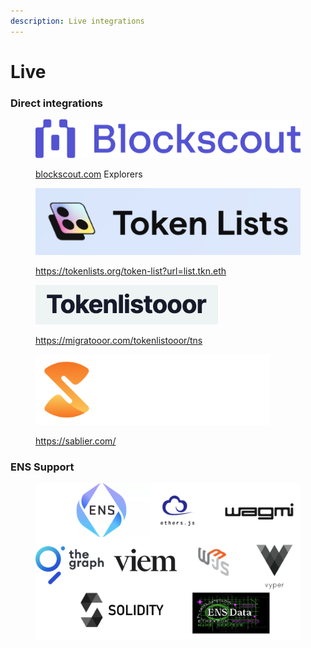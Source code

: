 ```yaml
---
description: Live integrations
---
```


# Live

### Direct integrations&#x20;



<figure><img src="../.gitbook/assets/Color_BS_logo_hor.png" alt="" width="563"><figcaption><p><a href="https://www.blockscout.com/">blockscout.com</a> Explorers</p></figcaption></figure>

<figure><img src="../.gitbook/assets/Screenshot 2023-11-19 at 1.46.11 AM.png" alt=""><figcaption><p><a href="https://tokenlists.org/token-list?url=list.tkn.eth">https://tokenlists.org/token-list?url=list.tkn.eth</a></p></figcaption></figure>

<figure><img src="../.gitbook/assets/Screenshot 2023-11-19 at 1.51.13 AM.png" alt=""><figcaption><p><a href="https://migratooor.com/tokenlistooor/tns">https://migratooor.com/tokenlistooor/tns</a></p></figcaption></figure>

<figure><img src="../.gitbook/assets/logo-wide-gradient-white.png" alt="" width="375"><figcaption><p><a href="https://sablier.com/">https://sablier.com/</a></p></figcaption></figure>

### ENS Support

<figure><img src="../.gitbook/assets/Screenshot 2023-11-19 at 1.58.17 AM.png" alt=""><figcaption></figcaption></figure>
